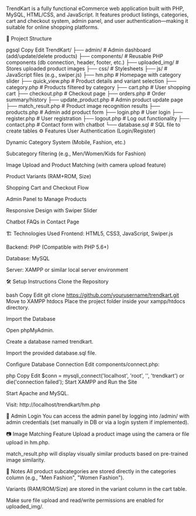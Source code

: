 TrendKart is a fully functional eCommerce web application built with PHP, MySQL, HTML/CSS, and JavaScript. It features product listings, categories, cart and checkout system, admin panel, and user authentication—making it suitable for online shopping platforms.

📁 Project Structure

pgsql
Copy
Edit
TrendKart/
├── admin/                # Admin dashboard (add/update/delete products)
├── components/           # Reusable PHP components (db connection, header, footer, etc.)
├── uploaded_img/         # Stores uploaded product images
├── css/                  # Stylesheets
├── js/                   # JavaScript files (e.g., swiper.js)
├── hm.php                # Homepage with category slider
├── quick_view.php        # Product details and variant selection
├── category.php          # Products filtered by category
├── cart.php              # User shopping cart
├── checkout.php          # Checkout page
├── orders.php            # Order summary/history
├── update_product.php    # Admin product update page
├── match_result.php      # Product image recognition results
├── products.php          # Admin add product form
├── login.php             # User login
├── register.php          # User registration
├── logout.php            # Log out functionality
├── contact.php           # Contact form with chatbot
└── database.sql          # SQL file to create tables
⚙️ Features
User Authentication (Login/Register)

Dynamic Category System (Mobile, Fashion, etc.)

Subcategory filtering (e.g., Men/Women/Kids for Fashion)

Image Upload and Product Matching (with camera upload feature)

Product Variants (RAM+ROM, Size)

Shopping Cart and Checkout Flow

Admin Panel to Manage Products

Responsive Design with Swiper Slider

Chatbot FAQs in Contact Page

🏗️ Technologies Used
Frontend: HTML5, CSS3, JavaScript, Swiper.js

Backend: PHP (Compatible with PHP 5.6+)

Database: MySQL

Server: XAMPP or similar local server environment

🛠️ Setup Instructions
Clone the Repository

bash
Copy
Edit
git clone https://github.com/yourusername/trendkart.git
Move to XAMPP htdocs
Place the project folder inside your xampp/htdocs directory.

Import the Database

Open phpMyAdmin.

Create a database named trendkart.

Import the provided database.sql file.

Configure Database Connection
Edit components/connect.php:

php
Copy
Edit
$conn = mysqli_connect('localhost', 'root', '', 'trendkart') or die('connection failed');
Start XAMPP and Run the Site

Start Apache and MySQL.

Visit: http://localhost/trendkart/hm.php

🔑 Admin Login
You can access the admin panel by logging into /admin/ with admin credentials (set manually in DB or via a login system if implemented).

📷 Image Matching Feature
Upload a product image using the camera or file upload in hm.php.

match_result.php will display visually similar products based on pre-trained image similarity.

📌 Notes
All product subcategories are stored directly in the categories column (e.g., "Men Fashion", "Women Fashion").

Variants (RAM/ROM/Size) are stored in the variant column in the cart table.

Make sure file upload and read/write permissions are enabled for uploaded_img/.
